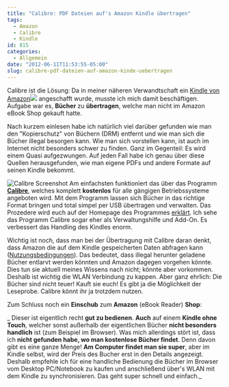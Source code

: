 ```yaml
---
title: "Calibre: PDF Dateien auf's Amazon Kindle übertragen"
tags:
  - Amazon
  - Calibre
  - Kindle
id: 815
categories:
  - Allgemein
date: "2012-06-11T11:53:55-05:00"
slug: calibre-pdf-dateien-auf-amazon-kinde-uebertragen
---
```


Calibre ist die Lösung: Da in meiner näheren Verwandtschaft ein [Kindle von Amazon](http://www.amazon.de/gp/product/B005890FUI/ref=as_li_ss_tl?ie=UTF8&amp;tag=sufibani-21&amp;linkCode=as2&amp;camp=1638&amp;creative=19454&amp;creativeASIN=B005890FUI)![](http://www.assoc-amazon.de/e/ir?t=sufibani-21&amp;l=as2&amp;o=3&amp;a=B005890FUI) angeschafft wurde, musste ich mich damit beschäftigen. Aufgabe war es, **Bücher** zu **übertragen**, welche man nicht im Amazon eBook Shop gekauft hatte.

Nach kurzem einlesen habe ich natürlich viel darüber gefunden wie man den "Kopierschutz" von Büchern (DRM) entfernt und wie man sich die Bücher illegal besorgen kann. Wie man sich vorstellen kann, ist auch im Internet nicht besonders schwer zu finden. Ganz im Gegenteil: Es wird einem Quasi aufgezwungen. Auf jeden Fall habe ich genau über diese Quellen herausgefunden, wie man eigene PDFs und andere Formate auf seinen Kindle bekommt.

![Calibre Screenshot](https://lh5.googleusercontent.com/_lG58t3XWd3c/TcNwiXkAx_I/AAAAAAAAAEc/M34I4uY9UUY/s800/gui.jpeg "Calibre Screenshot")
Am einfachsten funktioniert das über das Programm **[Calibre](http://calibre-ebook.com/)**, welches komplett **kostenlos** für alle gängigen Betriebssysteme angeboten wird. Mit dem Programm lassen sich Bücher in das richtige Format bringen und total simpel per USB übertragen und verwalten. Das Prozedere wird euch auf der Homepage des Programmes [erklärt](http://calibre-ebook.com/demo). Ich sehe das Programm Calibre sogar eher als Verwaltungshilfe und Add-On. Es verbessert das Handling des Kindles enorm.

Wichtig ist noch, dass man bei der Übertragung mit Calibre daran denkt, dass Amazon die auf dem Kindle gespeicherten Daten abfragen kann ([Nutzungsbedingungen](http://www.amazon.de/gp/help/customer/display.html?nodeId=200595170)). Das bedeutet, dass illegal herunter geladene Bücher entlarvt werden könnten und Amazon dagegen vorgehen könnte. Dies tun sie aktuell meines Wissens nach nicht; könnte aber vorkommen. Deshalb ist wichtig die WLAN Verbindung zu kappen.
Aber ganz ehrlich: Die Bücher sind nicht teuer! Kauft sie euch! Es gibt ja die Möglichkeit der Leseprobe. Calibre könnt ihr ja trotzdem nutzen.

Zum Schluss noch ein **Einschub** zum **Amazon** (eBook Reader) **Shop**:

_ Dieser ist eigentlich recht **gut zu bedienen**. **Auch** auf einem **Kindle ohne Touch**, welcher sonst außerhalb der eigentlichen Bücher **nicht besonders handlich** ist (zum Beispiel im Browser). Was mich allerdings stört ist, dass ich **nicht gefunden habe, wo man kostenlose Bücher findet**. Denn davon gibt es eine ganze Menge! **Am Computer findet man sie super**, aber im Kindle selbst, wird der Preis des Bucher erst in den Details angezeigt. Deshalb empfehle ich für eine handliche Bedienung die Bücher im Browser vom Desktop PC/Notebook zu kaufen und anschließend über's WLAN mit dem Kindle zu synchronisieren. Das geht super schnell und einfach._
